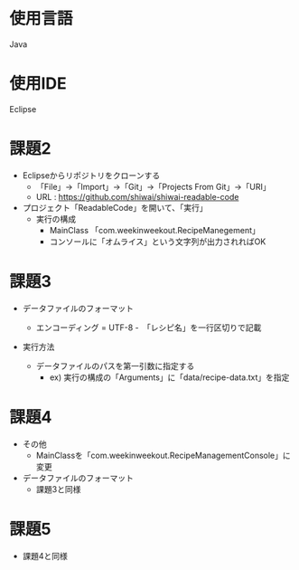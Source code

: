 # 使用言語
Java

# 使用IDE
Eclipse

# 課題2
- Eclipseからリポジトリをクローンする
	- 「File」→「Import」→「Git」→「Projects From Git」→「URI」
	- URL : https://github.com/shiwai/shiwai-readable-code
- プロジェクト「ReadableCode」を開いて、「実行」
	- 実行の構成
		- MainClass 「com.weekinweekout.RecipeManegement」
		- コンソールに「オムライス」という文字列が出力されればOK

# 課題3
- データファイルのフォーマット
	- エンコーディング = UTF-8
	-　「レシピ名」を一行区切りで記載

- 実行方法
	- データファイルのパスを第一引数に指定する
		- ex) 実行の構成の「Arguments」に「data/recipe-data.txt」を指定

# 課題4
- その他
	- MainClassを「com.weekinweekout.RecipeManagementConsole」に変更
- データファイルのフォーマット
	- 課題3と同様

# 課題5
- 課題4と同様